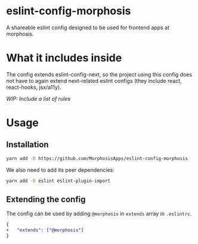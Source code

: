 # eslint-config-morphosis

A shareable eslint config designed to be used for frontend apps at morphosis.

# What it includes inside

The config extends eslint-config-next, so the project using this config does not have to again extend next-related eslint configs (they include react, react-hooks, jsx/a11y).

_WIP: Include a list of rules_

# Usage

## Installation

```sh
yarn add -D https://github.com/MorphosisApps/eslint-config-morphosis
```

We also need to add its peer dependencies:

```sh
yarn add -D eslint eslint-plugin-import
```

## Extending the config

The config can be used by adding `@morphosis` in `extends` array in `.eslintrc`.

```diff
{
+ 	"extends": ["@morphosis"]
}
```
